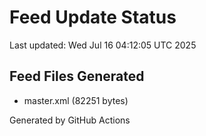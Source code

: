 # Feed Update Status
Last updated: Wed Jul 16 04:12:05 UTC 2025

## Feed Files Generated
- master.xml (82251 bytes)

Generated by GitHub Actions
